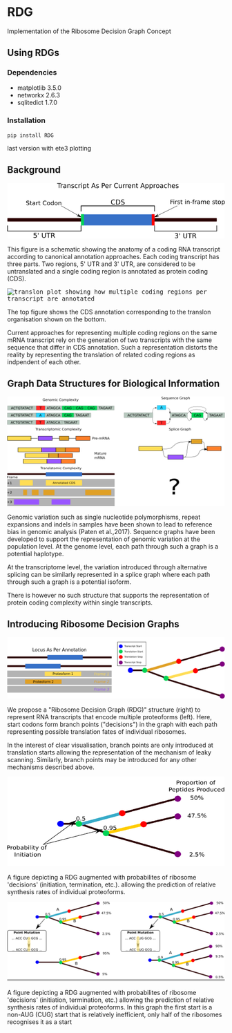 # RDG
Implementation of the Ribosome Decision Graph Concept

## Using RDGs 

### Dependencies 

- matplotlib          3.5.0
- networkx            2.6.3 
- sqlitedict          1.7.0

### Installation 
~~~
pip install RDG
~~~


last version with ete3 plotting
## Background 
  <kbd>![Depiction of typical annotation structure ](https://github.com/JackCurragh/RDG/blob/main/images/current_representation.png)</kbd>
  
This figure is a schematic showing the anatomy of a coding RNA transcript according to canonical annotation approaches. Each coding transcript has three parts. Two regions, 5' UTR and 3' UTR, are considered to be untranslated and a single coding region is annotated as protein coding (CDS).      

<kbd>![translon plot showing how multiple coding regions per transcript are annotated](https://github.com/JackCurragh/RDG/blob/main/images/translon_plot.png)</kbd>

The top figure shows the CDS annotation corresponding to the translon organisation shown on the bottom. 

Current approaches for representing multiple coding regions on the same mRNA transcript rely on the generation of two transcripts with the same sequence that differ in CDS annotation. Such a representation distorts the reality by representing the translation of related coding regions as indpendent of each other.

## Graph Data Structures for Biological Information 

<kbd>![](https://github.com/JackCurragh/RDG/blob/main/images/Other_biological_info)</kbd>

Genomic variation such as single nucleotide polymorphisms, repeat expansions and indels in samples have been shown to lead to reference bias in genomic analysis (Paten et al.,2017). Sequence graphs have been developed to support the representation of genomic variation at the population level. At the genome level, each path through such a graph is a potential haplotype. 

At the transcriptome level, the variation introduced through alternative splicing can be similarly represented in a splice graph where each path through such a graph is a potential isoform.

There is however no such structure that supports the representation of protein coding complexity within single transcripts.     

## Introducing Ribosome Decision Graphs 

<kbd>![](https://github.com/JackCurragh/RDG/blob/main/images/RDG.png)</kbd>

We propose a "Ribosome Decision Graph (RDG)" structure (right) to represent RNA transcripts that encode multiple proteoforms (left). Here, start codons form branch points ("decisions") in the graph with each path representing possible translation fates of individual ribosomes.

In the interest of clear visualisation, branch points are only introduced at translation starts allowing the representation of the mechanism of leaky scanning. Similarly, branch points may be introduced for any other mechanisms described above.

<kbd>![](https://github.com/JackCurragh/RDG/blob/main/images/Proportion_of_peptides.png)</kbd>

A figure depicting a RDG augmented with probabilites of ribosome 'decisions' (initiation, termination, etc.). allowing the prediction of relative synthesis rates of individual proteoforms.


<kbd>![](https://github.com/JackCurragh/RDG/blob/main/images/Impact_of_point_mutationspng)</kbd>


A figure depicting a RDG augmented with probabilites of ribosome 'decisions' (initiation, termination, etc.) allowing the prediction of relative synthesis rates of individual proteoforms. In this graph the first start is a non-AUG (CUG) start that is relatively inefficient, only half of the ribosomes recognises it as a start


